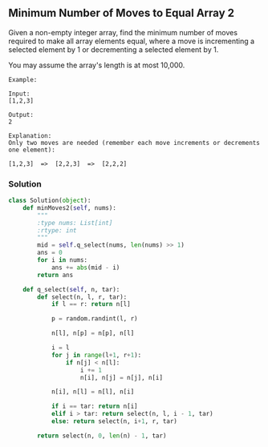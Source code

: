 ## Minimum Number of Moves to Equal Array 2

Given a non-empty integer array, find the minimum number of moves required to make all array elements equal, where a move is incrementing a selected element by 1 or decrementing a selected element by 1.

You may assume the array's length is at most 10,000.
```
Example:

Input:
[1,2,3]

Output:
2

Explanation:
Only two moves are needed (remember each move increments or decrements one element):

[1,2,3]  =>  [2,2,3]  =>  [2,2,2]
```

### Solution

```python
class Solution(object):
    def minMoves2(self, nums):
        """
        :type nums: List[int]
        :rtype: int
        """
        mid = self.q_select(nums, len(nums) >> 1)
        ans = 0
        for i in nums:
            ans += abs(mid - i)
        return ans

    def q_select(self, n, tar):
        def select(n, l, r, tar):
            if l == r: return n[l]

            p = random.randint(l, r)

            n[l], n[p] = n[p], n[l]

            i = l
            for j in range(l+1, r+1):
                if n[j] < n[l]:
                    i += 1
                    n[i], n[j] = n[j], n[i]

            n[i], n[l] = n[l], n[i]

            if i == tar: return n[i]
            elif i > tar: return select(n, l, i - 1, tar)
            else: return select(n, i+1, r, tar)

        return select(n, 0, len(n) - 1, tar)
```
